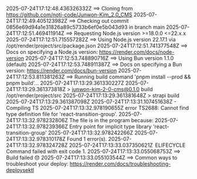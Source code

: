 2025-07-24T17:12:48.436326332Z ==> Cloning from https://github.com/notj-code/Junwon-Kim_2.0_CMS
2025-07-24T17:12:49.405123982Z ==> Checking out commit 0856e69d94a1e31826a89c5733b6ef0e5b043d93 in branch main
2025-07-24T17:12:51.469411914Z ==> Requesting Node.js version >=18.0.0 <=22.x.x
2025-07-24T17:12:51.715557282Z ==> Using Node.js version 22.17.1 via /opt/render/project/src/package.json
2025-07-24T17:12:51.741377548Z ==> Docs on specifying a Node.js version: https://render.com/docs/node-version
2025-07-24T17:12:53.748890716Z ==> Using Bun version 1.1.0 (default)
2025-07-24T17:12:53.748911387Z ==> Docs on specifying a Bun version: https://render.com/docs/bun-version
2025-07-24T17:12:53.811381263Z ==> Running build command 'pnpm install --prod && pnpm build'...
2025-07-24T17:13:29.361330227Z 
2025-07-24T17:13:29.361373818Z > junwon-kim-2-0-cms@0.1.0 build /opt/render/project/src
2025-07-24T17:13:29.361381648Z > strapi build
2025-07-24T17:13:29.361387098Z 
2025-07-24T17:13:31.107451638Z - Compiling TS
2025-07-24T17:13:32.978190655Z error TS2688: Cannot find type definition file for 'react-transition-group'.
2025-07-24T17:13:32.978232806Z   The file is in the program because:
2025-07-24T17:13:32.978239366Z     Entry point for implicit type library 'react-transition-group'
2025-07-24T17:13:32.978242266Z 
2025-07-24T17:13:32.978310178Z Found 1 error(s).
2025-07-24T17:13:32.978324728Z 
2025-07-24T17:13:33.037350621Z  ELIFECYCLE  Command failed with exit code 1.
2025-07-24T17:13:33.055068753Z ==> Build failed 😞
2025-07-24T17:13:33.055103544Z ==> Common ways to troubleshoot your deploy: https://render.com/docs/troubleshooting-deploysektl 